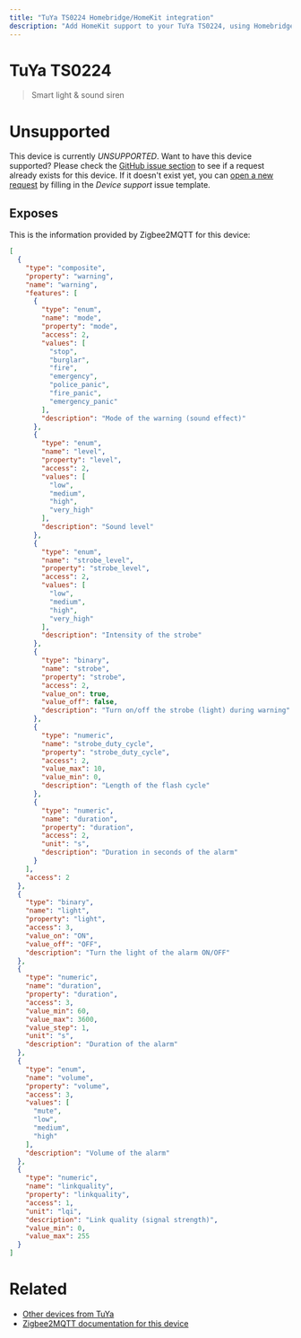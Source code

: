 ```yaml
---
title: "TuYa TS0224 Homebridge/HomeKit integration"
description: "Add HomeKit support to your TuYa TS0224, using Homebridge, Zigbee2MQTT and homebridge-z2m."
---
```

<!---
This file has been GENERATED using src/docgen/docgen.ts
DO NOT EDIT THIS FILE MANUALLY!
-->
# TuYa TS0224
> Smart light & sound siren


# Unsupported

This device is currently *UNSUPPORTED*.
Want to have this device supported? Please check the [GitHub issue section](https://github.com/itavero/homebridge-z2m/issues?q=TS0224) to see if a request already exists for this device.
If it doesn't exist yet, you can [open a new request](https://github.com/itavero/homebridge-z2m/issues/new?assignees=&labels=enhancement&template=device_support.yml&title=%5BDevice%5D+TuYa%20TS0224&model=TuYa%20TS0224&exposes=%5B%0A%20%20%7B%0A%20%20%20%20%22type%22%3A%20%22composite%22%2C%0A%20%20%20%20%22property%22%3A%20%22warning%22%2C%0A%20%20%20%20%22name%22%3A%20%22warning%22%2C%0A%20%20%20%20%22features%22%3A%20%5B%0A%20%20%20%20%20%20%7B%0A%20%20%20%20%20%20%20%20%22type%22%3A%20%22enum%22%2C%0A%20%20%20%20%20%20%20%20%22name%22%3A%20%22mode%22%2C%0A%20%20%20%20%20%20%20%20%22property%22%3A%20%22mode%22%2C%0A%20%20%20%20%20%20%20%20%22access%22%3A%202%2C%0A%20%20%20%20%20%20%20%20%22values%22%3A%20%5B%0A%20%20%20%20%20%20%20%20%20%20%22stop%22%2C%0A%20%20%20%20%20%20%20%20%20%20%22burglar%22%2C%0A%20%20%20%20%20%20%20%20%20%20%22fire%22%2C%0A%20%20%20%20%20%20%20%20%20%20%22emergency%22%2C%0A%20%20%20%20%20%20%20%20%20%20%22police_panic%22%2C%0A%20%20%20%20%20%20%20%20%20%20%22fire_panic%22%2C%0A%20%20%20%20%20%20%20%20%20%20%22emergency_panic%22%0A%20%20%20%20%20%20%20%20%5D%2C%0A%20%20%20%20%20%20%20%20%22description%22%3A%20%22Mode%20of%20the%20warning%20(sound%20effect)%22%0A%20%20%20%20%20%20%7D%2C%0A%20%20%20%20%20%20%7B%0A%20%20%20%20%20%20%20%20%22type%22%3A%20%22enum%22%2C%0A%20%20%20%20%20%20%20%20%22name%22%3A%20%22level%22%2C%0A%20%20%20%20%20%20%20%20%22property%22%3A%20%22level%22%2C%0A%20%20%20%20%20%20%20%20%22access%22%3A%202%2C%0A%20%20%20%20%20%20%20%20%22values%22%3A%20%5B%0A%20%20%20%20%20%20%20%20%20%20%22low%22%2C%0A%20%20%20%20%20%20%20%20%20%20%22medium%22%2C%0A%20%20%20%20%20%20%20%20%20%20%22high%22%2C%0A%20%20%20%20%20%20%20%20%20%20%22very_high%22%0A%20%20%20%20%20%20%20%20%5D%2C%0A%20%20%20%20%20%20%20%20%22description%22%3A%20%22Sound%20level%22%0A%20%20%20%20%20%20%7D%2C%0A%20%20%20%20%20%20%7B%0A%20%20%20%20%20%20%20%20%22type%22%3A%20%22enum%22%2C%0A%20%20%20%20%20%20%20%20%22name%22%3A%20%22strobe_level%22%2C%0A%20%20%20%20%20%20%20%20%22property%22%3A%20%22strobe_level%22%2C%0A%20%20%20%20%20%20%20%20%22access%22%3A%202%2C%0A%20%20%20%20%20%20%20%20%22values%22%3A%20%5B%0A%20%20%20%20%20%20%20%20%20%20%22low%22%2C%0A%20%20%20%20%20%20%20%20%20%20%22medium%22%2C%0A%20%20%20%20%20%20%20%20%20%20%22high%22%2C%0A%20%20%20%20%20%20%20%20%20%20%22very_high%22%0A%20%20%20%20%20%20%20%20%5D%2C%0A%20%20%20%20%20%20%20%20%22description%22%3A%20%22Intensity%20of%20the%20strobe%22%0A%20%20%20%20%20%20%7D%2C%0A%20%20%20%20%20%20%7B%0A%20%20%20%20%20%20%20%20%22type%22%3A%20%22binary%22%2C%0A%20%20%20%20%20%20%20%20%22name%22%3A%20%22strobe%22%2C%0A%20%20%20%20%20%20%20%20%22property%22%3A%20%22strobe%22%2C%0A%20%20%20%20%20%20%20%20%22access%22%3A%202%2C%0A%20%20%20%20%20%20%20%20%22value_on%22%3A%20true%2C%0A%20%20%20%20%20%20%20%20%22value_off%22%3A%20false%2C%0A%20%20%20%20%20%20%20%20%22description%22%3A%20%22Turn%20on%2Foff%20the%20strobe%20(light)%20during%20warning%22%0A%20%20%20%20%20%20%7D%2C%0A%20%20%20%20%20%20%7B%0A%20%20%20%20%20%20%20%20%22type%22%3A%20%22numeric%22%2C%0A%20%20%20%20%20%20%20%20%22name%22%3A%20%22strobe_duty_cycle%22%2C%0A%20%20%20%20%20%20%20%20%22property%22%3A%20%22strobe_duty_cycle%22%2C%0A%20%20%20%20%20%20%20%20%22access%22%3A%202%2C%0A%20%20%20%20%20%20%20%20%22value_max%22%3A%2010%2C%0A%20%20%20%20%20%20%20%20%22value_min%22%3A%200%2C%0A%20%20%20%20%20%20%20%20%22description%22%3A%20%22Length%20of%20the%20flash%20cycle%22%0A%20%20%20%20%20%20%7D%2C%0A%20%20%20%20%20%20%7B%0A%20%20%20%20%20%20%20%20%22type%22%3A%20%22numeric%22%2C%0A%20%20%20%20%20%20%20%20%22name%22%3A%20%22duration%22%2C%0A%20%20%20%20%20%20%20%20%22property%22%3A%20%22duration%22%2C%0A%20%20%20%20%20%20%20%20%22access%22%3A%202%2C%0A%20%20%20%20%20%20%20%20%22unit%22%3A%20%22s%22%2C%0A%20%20%20%20%20%20%20%20%22description%22%3A%20%22Duration%20in%20seconds%20of%20the%20alarm%22%0A%20%20%20%20%20%20%7D%0A%20%20%20%20%5D%2C%0A%20%20%20%20%22access%22%3A%202%0A%20%20%7D%2C%0A%20%20%7B%0A%20%20%20%20%22type%22%3A%20%22binary%22%2C%0A%20%20%20%20%22name%22%3A%20%22light%22%2C%0A%20%20%20%20%22property%22%3A%20%22light%22%2C%0A%20%20%20%20%22access%22%3A%203%2C%0A%20%20%20%20%22value_on%22%3A%20%22ON%22%2C%0A%20%20%20%20%22value_off%22%3A%20%22OFF%22%2C%0A%20%20%20%20%22description%22%3A%20%22Turn%20the%20light%20of%20the%20alarm%20ON%2FOFF%22%0A%20%20%7D%2C%0A%20%20%7B%0A%20%20%20%20%22type%22%3A%20%22numeric%22%2C%0A%20%20%20%20%22name%22%3A%20%22duration%22%2C%0A%20%20%20%20%22property%22%3A%20%22duration%22%2C%0A%20%20%20%20%22access%22%3A%203%2C%0A%20%20%20%20%22value_min%22%3A%2060%2C%0A%20%20%20%20%22value_max%22%3A%203600%2C%0A%20%20%20%20%22value_step%22%3A%201%2C%0A%20%20%20%20%22unit%22%3A%20%22s%22%2C%0A%20%20%20%20%22description%22%3A%20%22Duration%20of%20the%20alarm%22%0A%20%20%7D%2C%0A%20%20%7B%0A%20%20%20%20%22type%22%3A%20%22enum%22%2C%0A%20%20%20%20%22name%22%3A%20%22volume%22%2C%0A%20%20%20%20%22property%22%3A%20%22volume%22%2C%0A%20%20%20%20%22access%22%3A%203%2C%0A%20%20%20%20%22values%22%3A%20%5B%0A%20%20%20%20%20%20%22mute%22%2C%0A%20%20%20%20%20%20%22low%22%2C%0A%20%20%20%20%20%20%22medium%22%2C%0A%20%20%20%20%20%20%22high%22%0A%20%20%20%20%5D%2C%0A%20%20%20%20%22description%22%3A%20%22Volume%20of%20the%20alarm%22%0A%20%20%7D%2C%0A%20%20%7B%0A%20%20%20%20%22type%22%3A%20%22numeric%22%2C%0A%20%20%20%20%22name%22%3A%20%22linkquality%22%2C%0A%20%20%20%20%22property%22%3A%20%22linkquality%22%2C%0A%20%20%20%20%22access%22%3A%201%2C%0A%20%20%20%20%22unit%22%3A%20%22lqi%22%2C%0A%20%20%20%20%22description%22%3A%20%22Link%20quality%20(signal%20strength)%22%2C%0A%20%20%20%20%22value_min%22%3A%200%2C%0A%20%20%20%20%22value_max%22%3A%20255%0A%20%20%7D%0A%5D) by filling in the _Device support_ issue template.

## Exposes

This is the information provided by Zigbee2MQTT for this device:

```json
[
  {
    "type": "composite",
    "property": "warning",
    "name": "warning",
    "features": [
      {
        "type": "enum",
        "name": "mode",
        "property": "mode",
        "access": 2,
        "values": [
          "stop",
          "burglar",
          "fire",
          "emergency",
          "police_panic",
          "fire_panic",
          "emergency_panic"
        ],
        "description": "Mode of the warning (sound effect)"
      },
      {
        "type": "enum",
        "name": "level",
        "property": "level",
        "access": 2,
        "values": [
          "low",
          "medium",
          "high",
          "very_high"
        ],
        "description": "Sound level"
      },
      {
        "type": "enum",
        "name": "strobe_level",
        "property": "strobe_level",
        "access": 2,
        "values": [
          "low",
          "medium",
          "high",
          "very_high"
        ],
        "description": "Intensity of the strobe"
      },
      {
        "type": "binary",
        "name": "strobe",
        "property": "strobe",
        "access": 2,
        "value_on": true,
        "value_off": false,
        "description": "Turn on/off the strobe (light) during warning"
      },
      {
        "type": "numeric",
        "name": "strobe_duty_cycle",
        "property": "strobe_duty_cycle",
        "access": 2,
        "value_max": 10,
        "value_min": 0,
        "description": "Length of the flash cycle"
      },
      {
        "type": "numeric",
        "name": "duration",
        "property": "duration",
        "access": 2,
        "unit": "s",
        "description": "Duration in seconds of the alarm"
      }
    ],
    "access": 2
  },
  {
    "type": "binary",
    "name": "light",
    "property": "light",
    "access": 3,
    "value_on": "ON",
    "value_off": "OFF",
    "description": "Turn the light of the alarm ON/OFF"
  },
  {
    "type": "numeric",
    "name": "duration",
    "property": "duration",
    "access": 3,
    "value_min": 60,
    "value_max": 3600,
    "value_step": 1,
    "unit": "s",
    "description": "Duration of the alarm"
  },
  {
    "type": "enum",
    "name": "volume",
    "property": "volume",
    "access": 3,
    "values": [
      "mute",
      "low",
      "medium",
      "high"
    ],
    "description": "Volume of the alarm"
  },
  {
    "type": "numeric",
    "name": "linkquality",
    "property": "linkquality",
    "access": 1,
    "unit": "lqi",
    "description": "Link quality (signal strength)",
    "value_min": 0,
    "value_max": 255
  }
]
```

# Related
* [Other devices from TuYa](../index.md#tuya)
* [Zigbee2MQTT documentation for this device](https://www.zigbee2mqtt.io/devices/TS0224.html)